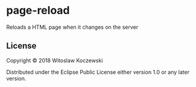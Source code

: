 # page-reload

Reloads a HTML page when it changes on the server 

## License

Copyright © 2018 Witoslaw Koczewski

Distributed under the Eclipse Public License either version 1.0 or any later
version.
